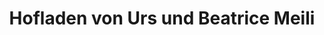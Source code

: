 ---
title: "Hofladen von Urs und Beatrice Meili"
url: /uster/hofladen-von-urs-und-beatrice-meili/
shop: Hofladen
---